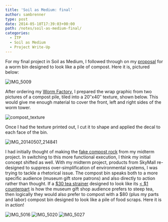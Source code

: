 ```yaml
---
title: 'Soil as Medium: final'
author: sambrenner
type: post
date: 2014-05-10T17:39:03+00:00
path: /notes/soil-as-medium-final/
categories:
  - ITP
  - Soil as Medium
  - Project Write-Up
---
```

For my final project in Soil as Medium, I followed through on my [proposal][1] for a worm bin designed to look like a pile of compost. Here it is, pictured below:

<img class="aligncenter size-medium wp-image-667" alt="IMG_5009" src="/img/uploads/2014/05/IMG_5009-800x533.jpg"  />

After ordering my [Worm Factory][2], I prepared the wrap graphic from two pictures of a compost pile, tiled into a 20&#8243;x40&#8243; texture, shown below. This would give me enough material to cover the front, left and right sides of the worm tower.

<img alt="compost_texture" src="/img/uploads/2014/05/compost_texture-800x400.jpg"  />

Once I had the texture printed out, I cut it to shape and applied the decal to each face of the bin.

<img alt="IMG_20140507_214841" src="/img/uploads/2014/05/IMG_20140507_214841-800x600.jpg"  />

I had initially thought of making the [fake compost rock][3] from my midterm project. In switching to this more functional execution, I think my initial concept shifted as well. With my midterm project, products from SkyMall re-designed to suppress over-simplification of environmental systems, I was trying to tackle a rhetorical issue. The compost bin speaks both to a more specific audience (museum gift store patrons) and also directly to action rather than thought. If a [$30 tea strainer][4] designed to look like its [< $1 counterpart][5] is how the museum gift shop audience prefers to steep tea, then logically they would also prefer to compost with a $80 (plus my parts and labor) compost bin designed to look like a pile of food scraps.
Here it is in action!

<img class="aligncenter size-medium wp-image-668" alt="IMG_5016" src="/img/uploads/2014/05/IMG_5016-800x533.jpg"  />
<img class="aligncenter size-medium wp-image-669" alt="IMG_5020" src="/img/uploads/2014/05/IMG_5020-800x533.jpg"  />
<img class="aligncenter size-medium wp-image-670" alt="IMG_5027" src="/img/uploads/2014/05/IMG_5027-800x533.jpg"  />

 [1]: /notes/soil-as-medium-final-project-proposal-compost-pile-composter/
 [2]: http://www.amazon.com/dp/B000S6LZBO
 [3]: /notes/soil-as-medium-midterm/
 [4]: http://www.momastore.org/museum/moma/ProductDisplay_Tea%20Bag%20Tea%20Infuser_10451_10001_102565_-1_26669_26671_102616
 [5]: http://en.wikipedia.org/wiki/Tea_bag
